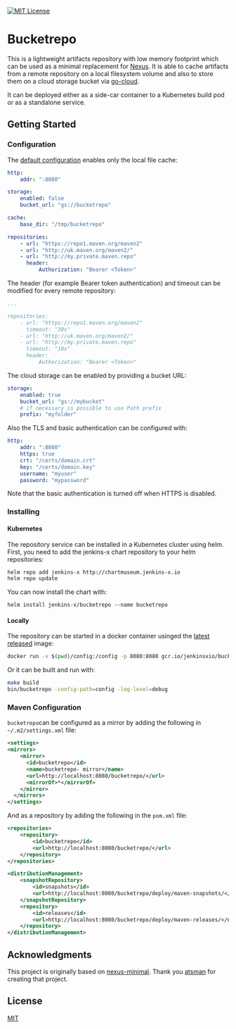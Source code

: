 [![MIT License][license-image]][license-url]

# Bucketrepo

This is a lightweight artifacts repository with low memory footprint which can be used as a minimal replacement for 
[Nexus](https://www.sonatype.com/nexus-repository-sonatype). It is able to cache artifacts from a remote repository
on a local filesystem volume and also to store them on a cloud storage bucket via [go-cloud](https://github.com/google/go-cloud/).

It can be deployed either as a side-car container to a Kubernetes build pod or as a standalone service.

## Getting Started

### Configuration

The [default configuration](config/config.yaml) enables only the local file cache:
```YAML
http:
    addr: ":8080"

storage:
    enabled: false
    bucket_url: "gs://bucketrepo"

cache:
    base_dir: "/tmp/bucketrepo"

repositories:
    - url: "https://repo1.maven.org/maven2"
    - url: "http://uk.maven.org/maven2/"
    - url: "http://my.private.maven.repo"
      header:
          Authorization: "Bearer <Token>"
```

The header (for example Bearer token authentication) and timeout can be modified for every remote repository:
```YAML
...

repositories:
    - url: "https://repo1.maven.org/maven2"
      timeout: "30s"
    - url: "http://uk.maven.org/maven2/"
    - url: "http://my.private.maven.repo"
      timeout: "10s"
      header:
          Authorization: "Bearer <Token>"
```

The cloud storage can be enabled by providing a bucket URL:
```YAML
storage:
    enabled: true
    bucket_url: "gs://mybucket"
    # if necessary is possible to use Path prefix
    prefix: "myfolder" 
```

Also the TLS and basic authentication can be configured with:
```YAML
http:
    addr: ":8080"
    https: true
    crt: "/certs/domain.crt"
    key: "/certs/domain.key"
    username: "myuser"
    password: "mypassword"
```
Note that the basic authentication is turned off when HTTPS is disabled.

### Installing

#### Kubernetes

The repository service can be installed in a Kubernetes cluster using helm. First, you need to add the jenkins-x chart repository to your helm repositories:

```sh
helm repo add jenkins-x http://chartmuseum.jenkins-x.io
helm repo update
```
You can now install the chart with:
```
helm install jenkins-x/bucketrepo --name bucketrepo
```

#### Locally
The repository can be started in a docker container usinged the [latest released](https://github.com/jenkins-x/bucketrepo/releases) image:
```bash
docker run -v $(pwd)/config:/config -p 8080:8080 gcr.io/jenkinsxio/bucketrepo:0.1.12 -config-path=/config
```

Or it can be built and run with:
```bash
make build
bin/bucketrepo -config-path=config -log-level=debug
```

### Maven Configuration

`bucketrepo`can be configured as a mirror by adding the following in `~/.m2/settings.xml` file:
```XML
<settings>
<mirrors>
    <mirror>
      <id>bucketrepo</id>
      <name>bucketrepo- mirror</name>
      <url>http://localhost:8080/bucketrepo/</url>
      <mirrorOf>*</mirrorOf>
    </mirror>
  </mirrors>
</settings>
```

And as a repository by adding the following in the `pom.xml` file:
```XML
<repositories>
    <repository>
        <id>bucketrepo</id>
        <url>http://localhost:8080/bucketrepo/</url>
    </repository>
</repositories>

<distributionManagement>
    <snapshotRepository>
        <id>snapshots</id>
        <url>http://localhost:8080/bucketrepo/deploy/maven-snapshots/</url>
    </snapshotRepository>
    <repository>
        <id>releases</id>
        <url>http://localhost:8080/bucketrepo/deploy/maven-releases/</url>
    </repository>
</distributionManagement>
```

## Acknowledgments

This project is originally based on [nexus-minimal](https://github.com/atsman/nexus-minimal). Thank you [atsman](https://github.com/atsman) for creating that project.

## License

[MIT](LICENSE)

[license-url]: LICENSE

[license-image]: https://img.shields.io/github/license/mashape/apistatus.svg

[capture]: capture.png
